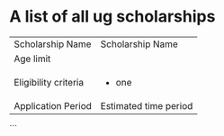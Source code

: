 # A list of all ug scholarships
<table>
   <tr>
      <td>Scholarship Name</td>
      <td>Scholarship Name</td>
   </tr>
   <tr>
      <td>Age limit</td>
      <td></td>
   </tr>
   <tr>
      <td>Eligibility criteria</td>
      <td>
         <ul><li> one </li></ul>
      </td>
   </tr>
   <tr>
      <td>Application Period</td>
      <td>Estimated time period</td>
   </tr>
</table>
   ```
  
